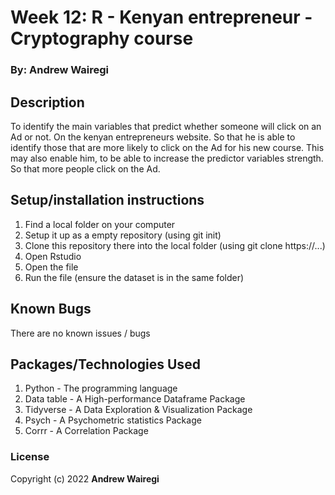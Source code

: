 # Week 12: R - Kenyan entrepreneur - Cryptography course

### By: Andrew Wairegi

## Description
To identify the main variables that predict whether someone will click
on an Ad or not. On the kenyan entrepreneurs website. So that he is able to identify
those that are more likely to click on the Ad for his new course. This may also
enable him, to be able to increase the predictor variables strength. So that more people click
on the Ad.

## Setup/installation instructions
1. Find a local folder on your computer
2. Setup it up as a empty repository (using git init)
3. Clone this repository there into the local folder (using git clone https://...)
4. Open Rstudio
5. Open the file
7. Run the file (ensure the dataset is in the same folder) 

## Known Bugs
There are no known issues / bugs

## Packages/Technologies Used
1. Python - The programming language
2. Data table - A High-performance Dataframe Package
3. Tidyverse - A Data Exploration & Visualization Package
4. Psych - A Psychometric statistics Package
5. Corrr - A Correlation Package

### License
Copyright (c) 2022 **Andrew Wairegi**
